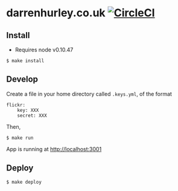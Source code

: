# darrenhurley.co.uk [![CircleCI](https://circleci.com/gh/ironsidevsquincy/darrenhurley.co.uk.svg?style=svg)](https://circleci.com/gh/ironsidevsquincy/darrenhurley.co.uk)

## Install

 * Requires node v0.10.47

<!-- -->

    $ make install

## Develop

Create a file in your home directory called `.keys.yml`, of the format

```
flickr:
    key: XXX
    secret: XXX
```

Then,

    $ make run

App is running at [http://localhost:3001](http://localhost:3001)

## Deploy

    $ make deploy
